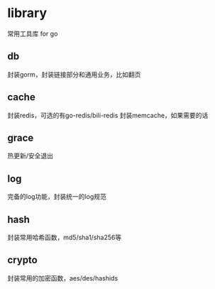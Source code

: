 # library
常用工具库 for go

## db
封装gorm，封装链接部分和通用业务，比如翻页

## cache
封装redis，可选的有go-redis/bili-redis
封装memcache，如果需要的话

## grace
热更新/安全退出

## log
完备的log功能，封装统一的log规范

## hash
封装常用哈希函数，md5/sha1/sha256等

## crypto
封装常用的加密函数，aes/des/hashids
